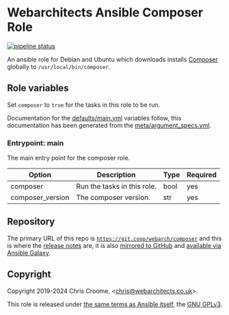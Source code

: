 # Webarchitects Ansible Composer Role

[![pipeline status](https://git.coop/webarch/composer/badges/master/pipeline.svg)](https://git.coop/webarch/composer/-/commits/master)

An ansible role for Debian and Ubuntu which downloads installs [Composer](https://getcomposer.org/) globally to `/usr/local/bin/composer`.

## Role variables

Set `composer` to `true` for the tasks in this role to be run.

Documentation for the [defaults/main.yml](defaults/main.yml) variables follow, this documentation has been generated from the [meta/argument_specs.yml](meta/argument_specs.yml).

### Entrypoint: main

The main entry point for the composer role.

|Option|Description|Type|Required|
|---|---|---|---|
| composer | Run the tasks in this role. | bool | yes |
| composer_version | The composer version. | str | yes |

## Repository

The primary URL of this repo is [`https://git.coop/webarch/composer`](https://git.coop/webarch/composer) and this is where the [release notes](https://git.coop/webarch/composer/-/releases) are, it is also [mirrored to GitHub](https://github.com/webarch-coop/ansible-role-composer) and [available via Ansible Galaxy](https://galaxy.ansible.com/chriscroome/composer).

## Copyright

Copyright 2019-2024 Chris Croome, &lt;[chris@webarchitects.co.uk](mailto:chris@webarchitects.co.uk)&gt;.

This role is released under [the same terms as Ansible itself](https://github.com/ansible/ansible/blob/devel/COPYING), the [GNU GPLv3](LICENSE).

